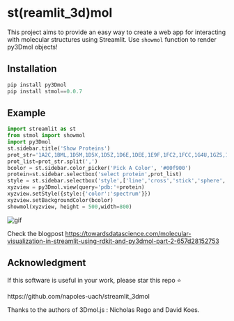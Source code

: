 # st(reamlit_3d)mol
This project aims to provide an easy way to create a web app for interacting with molecular structures using Streamlit. 
Use `showmol` function to render py3Dmol objects!


## Installation

```python
pip install py3Dmol
pip install stmol==0.0.7
```

## Example

```python
import streamlit as st
from stmol import showmol
import py3Dmol
st.sidebar.title('Show Proteins')
prot_str='1A2C,1BML,1D5M,1D5X,1D5Z,1D6E,1DEE,1E9F,1FC2,1FCC,1G4U,1GZS,1HE1,1HEZ,1HQR,1HXY,1IBX,1JBU,1JWM,1JWS'
prot_list=prot_str.split(',')
bcolor = st.sidebar.color_picker('Pick A Color', '#00f900')
protein=st.sidebar.selectbox('select protein',prot_list)
style = st.sidebar.selectbox('style',['line','cross','stick','sphere','cartoon','clicksphere'])
xyzview = py3Dmol.view(query='pdb:'+protein)
xyzview.setStyle({style:{'color':'spectrum'}})
xyzview.setBackgroundColor(bcolor)
showmol(xyzview, height = 500,width=800)
```



![gif](https://github.com/avrabyt/stmol/blob/master/Resources/demo.gif)

Check the blogpost https://towardsdatascience.com/molecular-visualization-in-streamlit-using-rdkit-and-py3dmol-part-2-657d28152753
## Acknowledgment
If this software is useful in your work, please star this repo :star:
<p>
https://github.com/napoles-uach/streamlit_3dmol
<p>
Thanks to the authors of 3Dmol.js : Nicholas Rego and David Koes.

